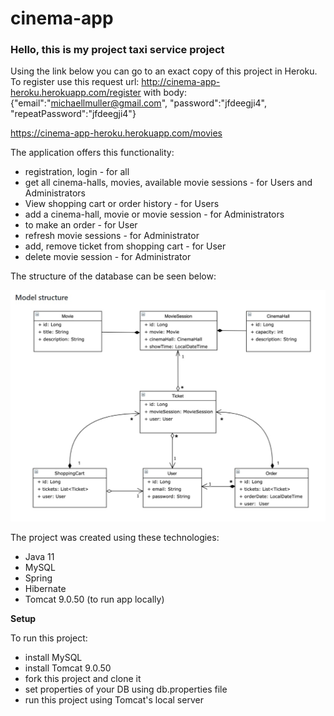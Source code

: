 # cinema-app

### Hello, this is my project taxi service project

Using the link below you can go to an exact copy of this project in Heroku. To register use this request
url:
http://cinema-app-heroku.herokuapp.com/register
with body:
{"email":"michaellmuller@gmail.com", "password":"jfdeegji4", "repeatPassword":"jfdeegji4"}

https://cinema-app-heroku.herokuapp.com/movies

The application offers this functionality:

* registration, login - for all
* get all cinema-halls, movies, available movie sessions - for Users and Administrators
* View shopping cart or order history - for Users
* add a cinema-hall, movie or movie session - for Administrators
* to make an order - for User
* refresh movie sessions - for Administrator
* add, remove ticket from shopping cart - for User
* delete movie session - for Administrator

The structure of the database can be seen below:

![img.png](img.png)

The project was created using these technologies:

* Java 11
* MySQL
* Spring
* Hibernate
* Tomcat 9.0.50 (to run app locally)

**Setup**

To run this project:

* install MySQL
* install Tomcat 9.0.50
* fork this project and clone it
* set properties of your DB using db.properties file
* run this project using Tomcat's local server


